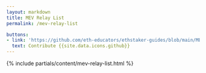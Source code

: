 ```yaml
---
layout: markdown
title: MEV Relay List
permalink: /mev-relay-list

buttons:
- link: 'https://github.com/eth-educators/ethstaker-guides/blob/main/MEV-relay-list.md'
  text: Contribute {{site.data.icons.github}}
---
```



{% include partials/content/mev-relay-list.html %}
